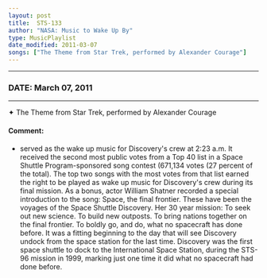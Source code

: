 ```yaml
---
layout: post
title:  STS-133
author: "NASA: Music to Wake Up By"
type: MusicPlaylist
date_modified: 2011-03-07
songs: ["The Theme from Star Trek, performed by Alexander Courage"]
---
```


----
### DATE: March 07, 2011
----
✦ The Theme from Star Trek, performed by Alexander Courage

#### Comment:
* served as the wake up music for Discovery's crew at 2:23 a.m. It received the second most public votes from a Top 40 list in a Space Shuttle Program-sponsored song contest (671,134 votes (27 percent of the total). The top two songs with the most votes from that list earned the right to be played as wake up music for Discovery's crew during its final mission. As a bonus, actor William Shatner recorded a special introduction to the song: Space, the final frontier. These have been the voyages of the Space Shuttle Discovery. Her 30 year mission: To seek out new science. To build new outposts. To bring nations together on the final frontier. To boldly go, and do, what no spacecraft has done before. It was a fitting beginning to the day that will see Discovery undock from the space station for the last time. Discovery was the first space shuttle to dock to the International Space Station, during the STS-96 mission in 1999, marking just one time it did what no spacecraft had done before.



<br/>
<center>
	<a target="_blank"
	   href="https://twitter.com/intent/tweet?hashtags=Space,NASA,Playlist,NASAWakeupCalls,SpaceProgram&text={{ page.author}}, '{{ page.songs.first }}' {{ page.title }}, {{ page.date | date: '%B %d, %Y' }}. {{ site.url }}{{ page.url }}&via=nasawakeupcalls"><i class="fab fa-twitter" alt="Tweet this page" style="font-size: 1.3em;"></i></a>
	&nbsp; 	<i class="fas fa-user-astronaut" style="font-size: 1.5em;"></i> &nbsp;
    <a id="custom_amazon_link"
       type="amzn" search="#"
       category="popular music">
    <i class="fab fa-amazon" style="font-size: 1.3em;"></i></a>
</center>

<!-- Randomly resolve an individual entry from a song array -->
<script src="/assets/javascript/seedrandom.min.js"></script>
<script>
  var wake_me_up = ["The Theme from Star Trek, performed by Alexander Courage"];
  var prng = new Math.seedrandom();
  function randomSong() {
    song = wake_me_up[Math.floor(Math.random() * wake_me_up.length)];
    var amazon_link = document.getElementById("custom_amazon_link");
    amazon_link.setAttribute("search", song);
  }
  window.onload = randomSong();
</script>
